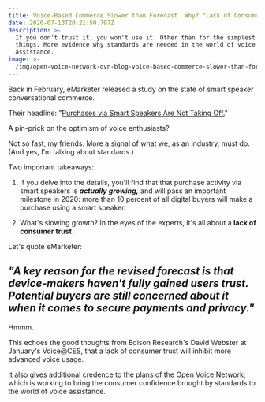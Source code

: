 ```yaml
---
title: Voice-Based Commerce Slower than Forecast. Why? "Lack of Consumer Trust."​
date: 2020-07-13T20:21:50.797Z
description: >-
  If you don't trust it, you won't use it. Other than for the simplest of
  things. More evidence why standards are needed in the world of voice
  assistance. 
image: >-
  /img/open-voice-network-ovn-blog-voice-based-commerce-slower-than-forecast-why-lack-of-consumer-trust.jpg
---
```

Back in February, eMarketer released a study on the state of smart speaker conversational commerce.

Their headline: "[Purchases via Smart Speakers Are Not Taking Off.](https://www.emarketer.com/content/purchases-via-smart-speakers-are-not-taking-off)"

A pin-prick on the optimism of voice enthusiasts?

Not so fast, my friends. More a signal of what we, as an industry, must do. (And yes, I'm talking about standards.)

Two important takeaways:

1. If you delve into the details, you'll find that that purchase activity via smart speakers is _**actually growing,**_ and will pass an important milestone in 2020: more than 10 percent of all digital buyers will make a purchase using a smart speaker.

2. What's slowing growth? In the eyes of the experts, it's all about a **lack of consumer trust.**

Let's quote eMarketer:

## _"A key reason for the revised forecast is that device-makers haven't fully gained users trust. Potential buyers are still concerned about it when it comes to secure payments and privacy."_

Hmmm.

This echoes the good thoughts from Edison Research's David Webster at January's Voice@CES, that a lack of consumer trust will inhibit more advanced voice usage.

It also gives additional credence to [the plans](https://openvoicenetwork.org/about/) of the Open Voice Network, which is working to bring the consumer confidence brought by standards to the world of voice assistance.

